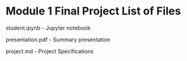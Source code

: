 # Module 1 Final Project List of Files

student.ipynb - Jupyter notebook

presentation.pdf - Summary presentation

project.md - Project Specifications
